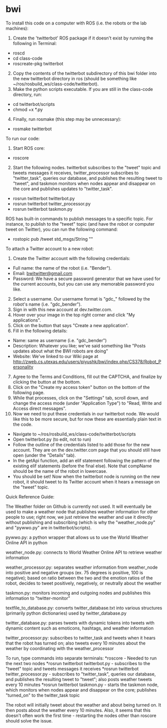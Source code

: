 bwi
===

To install this code on a computer with ROS (i.e. the robots or the lab machines):

1. Create the 'twitterbot' ROS package if it doesn't exist by running the following in Terminal:
 - roscd
 - cd class-code
 - roscreate-pkg twitterbot
2. Copy the contents of the twitterbot subdirectory of this bwi folder into the new twitterbot directory in ros (should be something like ~/ros/rosbuild_ws/class-code/twitterbot).
3. Make the python scripts executable. If you are still in the class-code directory, run:
 - cd twitterbot/scripts
 - chmod +x *.py
4. Finally, run rosmake (this step may be unnecessary):
 - rosmake twitterbot

To run our code:

1. Start ROS core:
 - roscore
2. Start the following nodes. twitterbot subscribes to the "tweet" topic and tweets messages it receives, twitter_processor subscribes to "twitter_task", queries our database, and publishes the resulting tweet to "tweet", and taskmon monitors when nodes appear and disappear on the core and publishes updates to "twitter_task".
 - rosrun twitterbot twitterbot.py
 - rosrun twitterbot twitter_processor.py
 - rosrun twitterbot taskmon.py

ROS has built-in commands to publish messages to a specific topic. For instance, to publish to the "tweet" topic (and have the robot or computer tweet on Twitter), you can run the following command:
 - rostopic pub /tweet std_msgs/String "<Text to Tweet Here>"

To attach a Twitter account to a new robot:

1. Create the Twitter account with the following credentials:
 - Full name: the name of the robot (i.e. "Bender").
 - Email: bwitwitter@gmail.com
 - Password: We have a secure password generator that we have used for the current accounts, but you can use any memorable password you like.
2. Select a username. Our username format is "gdc_" followed by the robot's name (i.e. "gdc_bender"). 
3. Sign in with this new account at dev.twitter.com.
4. Hover over your image in the top right corner and click "My applications".
5. Click on the button that says "Create a new application".
6. Fill in the following details:
 - Name: same as username (i.e. "gdc_bender")
 - Description: Whatever you like; we've said something like "Posts updates about what the BWI robots are doing"
 - Website: We've linked to our Wiki page at http://zweb.cs.utexas.edu/users/piyushk/bwi/index.php/CS378/Robot_Personality
7. Agree to the Terms and Conditions, fill out the CAPTCHA, and finalize by clicking the button at the bottom.
8. Click on the "Create my access token" button on the bottom of the following page.
9. While that processes, click on the "Settings" tab, scroll down, and change the access mode (under "Application Type") to "Read, Write and Access direct messages".
10. Now we need to put these credentials in our twitterbot node. We would like this to be more secure, but for now these are essentially plain text in the code.
 - Navigate to ~/ros/rosbuild_ws/class-code/twitterbot/scripts
 - Open twitterbot.py (to edit, not to run)
 - Follow the outline of the credentials listed to add those for the new account. They are on the dev.twitter.com page that you should still have open (under the "Details" tab).
 - In the getApi function, add an elif statement following the pattern of the existing elif statements (before the final else). Note that compName should be the name of the robot in lowercase.
 - You should be set! Now when the twitterbot node is running on the new robot, it should tweet to its Twitter account when it hears a message on the "tweet" topic.



Quick Reference Guide:

The Weather folder on Github is currently not used. It will eventually be used to make a weather node that publishes weather information for other people to use; right now, we just retrieve the weather and use it directly without publishing and subscribing (which is why the "weather_node.py" and "pywwo.py" are in twitterbot/scripts).

pywwo.py: a python wrapper that allows us to use the World Weather Online API in python

weather_node.py: connects to World Weather Online API to retrieve weather information

weather_processor.py: separates weather information from weather_node into positive and negative groups (ex. 75 degrees is positive, 100 is negative); based on ratio between the two and the emotion ratios of the robot, decides to tweet positively, negatively, or neutrally about the weather

taskmon.py: monitors incoming and outgoing nodes and publishes this information to "twitter-monitor"

textfile_to_database.py: converts twitter_database.txt into various structures (primarily python dictionaries) used by twitter_database.py

twitter_database.py: parses tweets with dynamic tokens into tweets with dynamic content such as emoticons, hashtags, and weather information

twitter_processor.py: subscribes to twitter_task and tweets when it hears that the robot has turned on; also tweets every 10 minutes about the weather by coordinating with the weather_processor

To run, type commands into separate terminals:
*roscore - Needed to run the next two nodes
*rosrun twitterbot twitterbot.py - subscribes to the "tweet" topic and tweets messages it receives
*rosrun twitterbot twitter_processor.py - subscribes to "twitter_task", queries our database, and publishes the resulting tweet to "tweet"; also posts weather tweets every 10 minutes
*rosrun twitterbot taskmon.py - starts the taskmon node, which monitors when nodes appear and disappear on the core; publishes "turned_on" to the twitter_task topic

The robot will initially tweet about the weather and about being turned on. It then posts about the weather every 10 minutes. Also, it seems that this doesn't often work the first time - restarting the nodes other than roscore should solve the issue.
